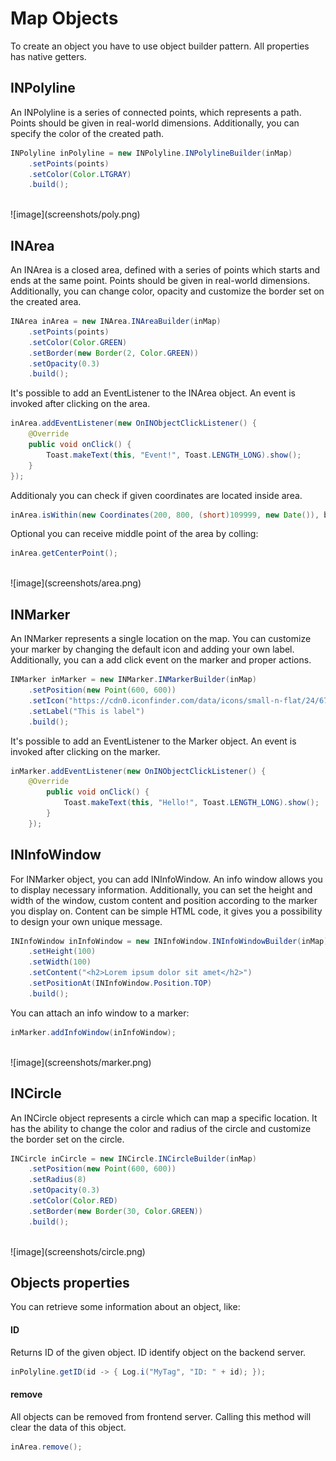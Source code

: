 # __Map Objects__

To create an object you have to use object builder pattern.
All properties has native getters. 

## __INPolyline__

An INPolyline is a series of connected points, which represents a path.
Points should be given in real-world dimensions. Additionally, you can specify the color of the created path.

```java
INPolyline inPolyline = new INPolyline.INPolylineBuilder(inMap)
    .setPoints(points)
    .setColor(Color.LTGRAY)
    .build();
```

<br>
![image](screenshots/poly.png)
<br>

## __INArea__

An INArea is a closed area, defined with a series of points which starts and ends at the same point.
Points should be given in real-world dimensions. Additionally, you can change color, opacity and customize the border set on the created area.

```java
INArea inArea = new INArea.INAreaBuilder(inMap)
    .setPoints(points)
    .setColor(Color.GREEN)
	.setBorder(new Border(2, Color.GREEN))
    .setOpacity(0.3)
    .build();
```

It's possible to add an EventListener to the INArea object. An event is invoked after clicking on the area.

```java
inArea.addEventListener(new OnINObjectClickListener() {
	@Override
	public void onClick() {
		Toast.makeText(this, "Event!", Toast.LENGTH_LONG).show();
	}
});
```

Additionaly you can check if given coordinates are located inside area.

```java
inArea.isWithin(new Coordinates(200, 800, (short)109999, new Date()), bool -> Log.i("Indoor", "Is within: " + bool));
```

Optional you can receive middle point of the area by colling:
```java
inArea.getCenterPoint();
```

<br>
![image](screenshots/area.png)
<br>

## __INMarker__

An INMarker represents a single location on the map. You can customize your marker by changing the default icon and adding your own label.
Additionally, you can a add click event on the marker and proper actions.

```java
INMarker inMarker = new INMarker.INMarkerBuilder(inMap)
    .setPosition(new Point(600, 600))
    .setIcon("https://cdn0.iconfinder.com/data/icons/small-n-flat/24/678111-map-marker-512.png")
    .setLabel("This is label")
    .build();
```

It's possible to add an EventListener to the Marker object. An event is invoked after clicking on the marker.

```java
inMarker.addEventListener(new OnINObjectClickListener() {
    @Override
        public void onClick() {
            Toast.makeText(this, "Hello!", Toast.LENGTH_LONG).show();
        }
    });
```

## __INInfoWindow__

For INMarker object, you can add INInfoWindow. An info window allows you to display necessary information.
Additionally, you can set the height and width of the window, custom content and position according to the marker you display on.
Content can be simple HTML code, it gives you a possibility to design your own unique message.

```java
INInfoWindow inInfoWindow = new INInfoWindow.INInfoWindowBuilder(inMap)
    .setHeight(100)
    .setWidth(100)
    .setContent("<h2>Lorem ipsum dolor sit amet</h2>")
    .setPositionAt(INInfoWindow.Position.TOP)
    .build();
```

You can attach an info window to a marker:
```java
inMarker.addInfoWindow(inInfoWindow);
```

<br>
![image](screenshots/marker.png)
<br>

## INCircle

An INCircle object represents a circle which can map a specific location. 
It has the ability to change the color and radius of the circle and customize the border set on the circle.

```java
INCircle inCircle = new INCircle.INCircleBuilder(inMap)
	.setPosition(new Point(600, 600))
	.setRadius(8)
	.setOpacity(0.3)
	.setColor(Color.RED)
	.setBorder(new Border(30, Color.GREEN))
	.build();
```
<br>
![image](screenshots/circle.png)
<br>

## __Objects properties__
You can retrieve some information about an object, like:

#### ID
Returns ID of the given object. ID identify object on the backend server.
```java
inPolyline.getID(id -> { Log.i("MyTag", "ID: " + id); });
```
#### remove
All objects can be removed from frontend server.
Calling this method will clear the data of this object.
```java
inArea.remove();
```
